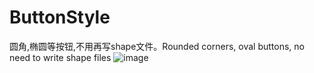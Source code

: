 # ButtonStyle
圆角,椭圆等按钮,不用再写shape文件。Rounded corners, oval buttons, no need to write shape files
![image](https://github.com/laishujie/ButtonStyle/raw/master/20170504121330.png)
